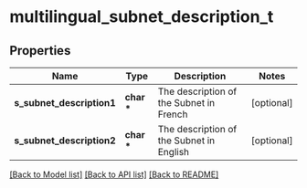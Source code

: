 # multilingual_subnet_description_t

## Properties
Name | Type | Description | Notes
------------ | ------------- | ------------- | -------------
**s_subnet_description1** | **char \*** | The description of the Subnet in French | [optional] 
**s_subnet_description2** | **char \*** | The description of the Subnet in English | [optional] 

[[Back to Model list]](../README.md#documentation-for-models) [[Back to API list]](../README.md#documentation-for-api-endpoints) [[Back to README]](../README.md)


